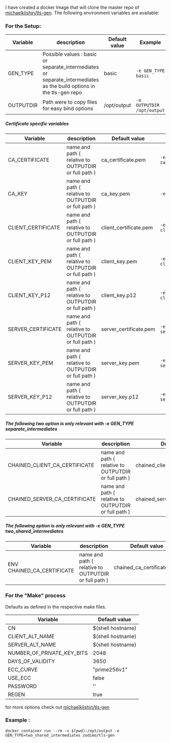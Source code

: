 I have created a docker Image that will clone the master repo of [michaelklishin/tls-gen](https://github.com/michaelklishin/tls-gen).
The following environment variables are available:

### For the Setup:

|Variable|description|Default value| Example |
|-|-|-|-|
| GEN_TYPE | Possible values : basic or separate_intermediates or separate_intermediates as the build options in the tls-gen repo |basic|`-e GEN_TYPE basic`|
| OUTPUTDIR | Path were to copy files for easy bind options | /opt/output |`-e OUTPUTDIR /opt/output`|

##### Certificate specific variables

|Variable|description|Default value| Example |
|-|-|-|-|
| CA_CERTIFICATE | name and path ( relative to OUTPUTDIR or full path ) | ca_certificate.pem | `-e CA_CERTIFICATE ca_certificate.pem` |
| CA_KEY | name and path ( relative to OUTPUTDIR or full path ) | ca_key.pem | `-e CA_KEY ca_key.pem` |
| CLIENT_CERTIFICATE | name and path ( relative to OUTPUTDIR or full path ) | client_certificate.pem | `-e CLIENT_CERTIFICATE client_certificate.pem` |
| CLIENT_KEY_PEM | name and path ( relative to OUTPUTDIR or full path ) | client_key.pem | `-e CLIENT_CERTIFICATE client_certificate.pem` |
| CLIENT_KEY_P12 | name and path ( relative to OUTPUTDIR or full path ) | client_key.p12 | `-e CLIENT_KEY_P12 client_key.p12` |
| SERVER_CERTIFICATE | name and path ( relative to OUTPUTDIR or full path ) | server_certificate.pem | `-e SERVER_CERTIFICATE server_certificate.pem` |
| SERVER_KEY_PEM | name and path ( relative to OUTPUTDIR or full path ) | server_key.pem | `-e SERVER_KEY_PEM server_key.pem` |
| SERVER_KEY_P12 | name and path ( relative to OUTPUTDIR or full path ) | server_key.p12 | `-e SERVER_KEY_P12 server_key.p12` |

##### The following two option is only relevant with -e GEN_TYPE separate_intermediates
|Variable|description|Default value| Example |
|-|-|-|-|
| CHAINED_CLIENT_CA_CERTIFICATE | name and path ( relative to OUTPUTDIR or full path ) | chained_client_ca_certificate.pem | `-e CHAINED_CLIENT_CA_CERTIFICATE chained_client_ca_certificate.pem` |
| CHAINED_SERVER_CA_CERTIFICATE | name and path ( relative to OUTPUTDIR or full path ) | chained_server_ca_certificate.pem | `-e CHAINED_SERVER_CA_CERTIFICATE chained_server_ca_certificate.pem` |

##### The following option is only relevant with -e GEN_TYPE two_shared_intermediates
|Variable|description|Default value| Example |
|-|-|-|-|
| ENV CHAINED_CA_CERTIFICATE | name and path ( relative to OUTPUTDIR or full path ) | chained_ca_certificate.pem | `-e CHAINED_CA_CERTIFICATE chained_ca_certificate.pem` |

### For the "Make" process 
Defaults as defined in the respective make files.

|Variable|Default value|
|-|-|
| CN | $(shell hostname) |
| CLIENT_ALT_NAME | $(shell hostname) |
| SERVER_ALT_NAME | $(shell hostname) |
| NUMBER_OF_PRIVATE_KEY_BITS | 2048 |
| DAYS_OF_VALIDITY | 3650 |
| ECC_CURVE | "prime256v1" |
| USE_ECC | false |
| PASSWORD | '' |
| REGEN | true |

for more options check out [michaelklishin/tls-gen](https://github.com/michaelklishin/tls-gen)

### Example :
`
docker container run --rm -v $(pwd):/opt/output -e GEN_TYPE=two_shared_intermediates zodimo/tls-gen
`